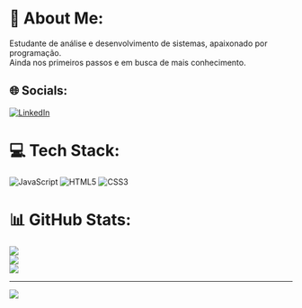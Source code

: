 # 💫 About Me:
Estudante de análise e desenvolvimento de sistemas, apaixonado por programação.<br>Ainda nos primeiros passos e em busca de mais conhecimento.


## 🌐 Socials:
[![LinkedIn](https://img.shields.io/badge/LinkedIn-%230077B5.svg?logo=linkedin&logoColor=white)](https://linkedin.com/in/https://www.linkedin.com/in/rafael-ger%C3%B4nimo-07493b198/) 

# 💻 Tech Stack:
![JavaScript](https://img.shields.io/badge/javascript-%23323330.svg?style=for-the-badge&logo=javascript&logoColor=%23F7DF1E) ![HTML5](https://img.shields.io/badge/html5-%23E34F26.svg?style=for-the-badge&logo=html5&logoColor=white) ![CSS3](https://img.shields.io/badge/css3-%231572B6.svg?style=for-the-badge&logo=css3&logoColor=white)
# 📊 GitHub Stats:
![](https://github-readme-stats.vercel.app/api?username=geronimoOliveira&theme=omni&hide_border=false&include_all_commits=true&count_private=false)<br/>
![](https://github-readme-streak-stats.herokuapp.com/?user=geronimoOliveira&theme=omni&hide_border=false)<br/>
![](https://github-readme-stats.vercel.app/api/top-langs/?username=geronimoOliveira&theme=omni&hide_border=false&include_all_commits=true&count_private=false&layout=compact)

---
[![](https://visitcount.itsvg.in/api?id=geronimoOliveira&icon=0&color=0)](https://visitcount.itsvg.in)

<!-- Proudly created with GPRM ( https://gprm.itsvg.in ) -->